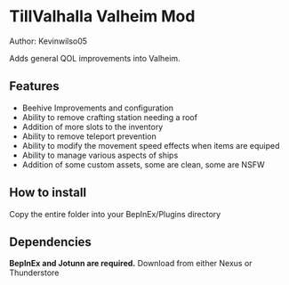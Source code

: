<h1> TillValhalla Valheim Mod </h1> 
<p> Author: Kevinwilso05

  Adds general QOL improvements into Valheim. </p> 

<h2> Features </h2>  
  <ul> 
    <li> Beehive Improvements and configuration </li> 
  <li> Ability to remove crafting station needing a roof </li> 
  <li> Addition of more slots to the inventory </li> 
  <li> Ability to remove teleport prevention </li> 
  <li> Ability to modify the movement speed effects when items are equiped </li>
  <li> Ability to manage various aspects of ships </li>
  <li> Addition of some custom assets, some are clean, some are NSFW </li> 
  </ul>

<h2> How to install </h2> 

<p> Copy the entire folder into your BepInEx/Plugins directory </p> 

<h2> Dependencies </h2>
<p> <b> BepInEx and Jotunn are required.</b> Download from either Nexus or Thunderstore </p> 
